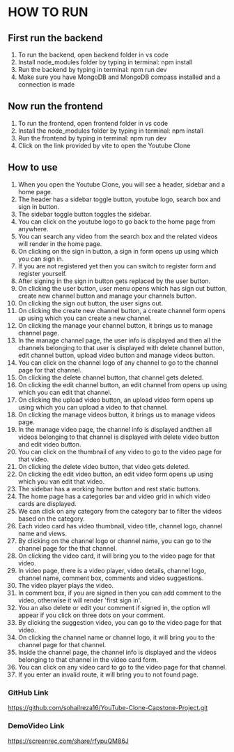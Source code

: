 # HOW TO RUN

## First run the backend
1. To run the backend, open backend folder in vs code
2. Install node_modules folder by typing in terminal: npm install
3. Run the backend by typing in terminal: npm run dev
4. Make sure you have MongoDB and MongoDB compass installed and a connection is made

## Now run the frontend
1. To run the frontend, open frontend folder in vs code
2. Install the node_modules folder by typing in terminal: npm install
3. Run the frontend by typing in terminal: npm run dev
4. Click on the link provided by vite to open the Youtube Clone

## How to use
1. When you open the Youtube Clone, you will see a header, sidebar and a home page.
2. The header has a sidebar toggle button, youtube logo, search box and sign in button.
3. The sidebar toggle button toggles the sidebar.
4. You can click on the youtube logo to go back to the home page from anywhere.
5. You can search any video from the search box and the related videos will render in the home page.
6. On clicking on the sign in button, a sign in form opens up using which you can sign in.
7. If you are not registered yet then you can switch to register form and register yourself.
8. After signing in the sign in button gets replaced by the user button.
9. On clicking the user button, user menu opens which has sign out button, create new channel button and manage your channels button.
10. On clicking the sign out button, the user signs out.
11. On clicking the create new channel  button, a create channel form opens up using which you can create a new channel.
12. On clicking the manage your channel button, it brings us to manage channel page.
13. In the manage channel page, the user info is displayed and then all the channels belonging to that user is displayed with delete channel button, edit channel button, upload video button and manage videos button.
14. You can click on the channel logo of any channel to go to the channel page for that channel.
15. On clicking the delete channel button, that channel gets deleted.
16. On clicking the edit channel button, an edit channel from opens up using which you can edit that channel.
17. On clicking the upload video button, an upload video form opens up using which you can upload a video to that channel.
18. On clicking the manage videos button, it brings us to manage videos page.
19. In the manage video page, the channel info is displayed andthen all videos belonging to that channel is displayed with delete video button and edit video button.
20. You can click on the thumbnail of any video to go to the video page for that video.
21. On clicking the delete video button, that video gets deleted.
22. On clicking the edit video button, an edit video form opens up using which you van edit that video.
23. The sidebar has a working home button and rest static buttons.
24. The home page has a categories bar and video grid in which video cards are displayed.
25. We can click on any category from the category bar to filter the videos based on the category.
26. Each video card has video thumbnail, video title, channel logo, channel name and views.
27. By clicking on the channel logo or channel name, you can go to the channel page for the that channel.
28. On clicking the video card, it will bring you to the video page for that video.
29. In video page, there is a video player, video details, channel logo, channel name, comment box, comments and video suggestions.
30. The video player plays the video.
31. In comment box, if you are signed in then you can add comment to the video, otherwise it will render 'first sign in'.
32. You an also delete or edit your comment if signed in, the option wll appear if you click on three dots on your comment.
33. By clicking the suggestion video, you can go to the video page for that video.
34. On clicking the channel name or channel logo, it will bring you to the channel page for that channel.
35. Inside the channel page, the channel info is displayed and the videos belonging to that channel in the video card form.
36. You can click on any video card to go to the video page for that channel.
37. If you enter an invalid route, it will bring you to not found page.

### GitHub Link
https://github.com/sohailreza16/YouTube-Clone-Capstone-Project.git

### DemoVideo Link
https://screenrec.com/share/rfypuQM86J